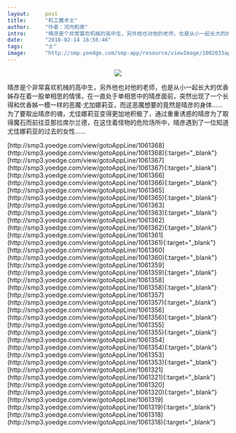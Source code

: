 ```yaml
---
layout:     post
title:      "机工魔术士"
author:     "作者：河内和泉"
intro:      "晴彦是个非常喜欢机械的高中生，另外他也对他的老师，也是从小一起长大的优香姊存在着一股单相思的情愫，在一直处于单相思中的晴彦面前，突然出现了一个长得和优香姊一模一样的恶魔·尤加娜莉亚，而这恶魔想要的竟然是晴彦的身体…… 为了要取出晴彦的魂，尤佳娜莉亚变得更加地积极了，通过重重诱惑的晴彦为了取得魔石而前往亚那拉席尔兰德，在这住着怪物的危险场所中，晴彦遇到了一位知道尤佳娜莉亚的过去的女性……"
date:       "2018-02-14 16:56:46"
tags:       "士"
image:      "http://smp.yoedge.com/smp-app/resource/viewImage/1002033appline.png"
---
```

<div style="text-align: center">
<p><img src="http://smp.yoedge.com/smp-app/resource/viewImage/1002033appline.png"/></p>
</div>
<p class="post-meta">
<span>晴彦是个非常喜欢机械的高中生，另外他也对他的老师，也是从小一起长大的优香姊存在着一股单相思的情愫，在一直处于单相思中的晴彦面前，突然出现了一个长得和优香姊一模一样的恶魔·尤加娜莉亚，而这恶魔想要的竟然是晴彦的身体…… 为了要取出晴彦的魂，尤佳娜莉亚变得更加地积极了，通过重重诱惑的晴彦为了取得魔石而前往亚那拉席尔兰德，在这住着怪物的危险场所中，晴彦遇到了一位知道尤佳娜莉亚的过去的女性……</span>
</p>
[http://smp3.yoedge.com/view/gotoAppLine/1061368](http://smp3.yoedge.com/view/gotoAppLine/1061368){:target="_blank"}
[http://smp3.yoedge.com/view/gotoAppLine/1061367](http://smp3.yoedge.com/view/gotoAppLine/1061367){:target="_blank"}
[http://smp3.yoedge.com/view/gotoAppLine/1061366](http://smp3.yoedge.com/view/gotoAppLine/1061366){:target="_blank"}
[http://smp3.yoedge.com/view/gotoAppLine/1061365](http://smp3.yoedge.com/view/gotoAppLine/1061365){:target="_blank"}
[http://smp3.yoedge.com/view/gotoAppLine/1061363](http://smp3.yoedge.com/view/gotoAppLine/1061363){:target="_blank"}
[http://smp3.yoedge.com/view/gotoAppLine/1061362](http://smp3.yoedge.com/view/gotoAppLine/1061362){:target="_blank"}
[http://smp3.yoedge.com/view/gotoAppLine/1061361](http://smp3.yoedge.com/view/gotoAppLine/1061361){:target="_blank"}
[http://smp3.yoedge.com/view/gotoAppLine/1061360](http://smp3.yoedge.com/view/gotoAppLine/1061360){:target="_blank"}
[http://smp3.yoedge.com/view/gotoAppLine/1061359](http://smp3.yoedge.com/view/gotoAppLine/1061359){:target="_blank"}
[http://smp3.yoedge.com/view/gotoAppLine/1061358](http://smp3.yoedge.com/view/gotoAppLine/1061358){:target="_blank"}
[http://smp3.yoedge.com/view/gotoAppLine/1061357](http://smp3.yoedge.com/view/gotoAppLine/1061357){:target="_blank"}
[http://smp3.yoedge.com/view/gotoAppLine/1061356](http://smp3.yoedge.com/view/gotoAppLine/1061356){:target="_blank"}
[http://smp3.yoedge.com/view/gotoAppLine/1061355](http://smp3.yoedge.com/view/gotoAppLine/1061355){:target="_blank"}
[http://smp3.yoedge.com/view/gotoAppLine/1061354](http://smp3.yoedge.com/view/gotoAppLine/1061354){:target="_blank"}
[http://smp3.yoedge.com/view/gotoAppLine/1061353](http://smp3.yoedge.com/view/gotoAppLine/1061353){:target="_blank"}
[http://smp3.yoedge.com/view/gotoAppLine/1061321](http://smp3.yoedge.com/view/gotoAppLine/1061321){:target="_blank"}
[http://smp3.yoedge.com/view/gotoAppLine/1061320](http://smp3.yoedge.com/view/gotoAppLine/1061320){:target="_blank"}
[http://smp3.yoedge.com/view/gotoAppLine/1061319](http://smp3.yoedge.com/view/gotoAppLine/1061319){:target="_blank"}
[http://smp3.yoedge.com/view/gotoAppLine/1061318](http://smp3.yoedge.com/view/gotoAppLine/1061318){:target="_blank"}


